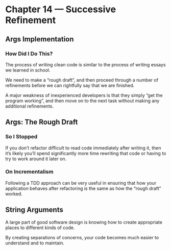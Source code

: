 # Chapter 14 — Successive Refinement

## Args Implementation

### How Did I Do This?

The process of writing clean code is similar to the process of writing essays we learned in school.

We need to make a “rough draft”, and then proceed through a number of refinements before we can rightfully say that we are finished.

A major weakness of inexperienced developers is that they simply “get the program working”, and then move on to the next task without making any additional refinements.

## Args: The Rough Draft

### So I Stopped

If you don’t refactor difficult to read code immediately after writing it, then it’s likely you’ll spend significantly more time rewriting that code or having to try to work around it later on.

### On Incrementalism

Following a TDD approach can be very useful in ensuring that how your application behaves after refactoring is the same as how the “rough draft” worked.

## String Arguments

A large part of good software design is knowing how to create appropriate places to different kinds of code.

By creating separations of concerns, your code becomes much easier to understand and to maintain.
